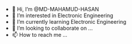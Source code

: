 - 👋 Hi, I’m @MD-MAHAMUD-HASAN
- 👀 I’m interested in Electronic Engineering
- 🌱 I’m currently learning Electronic Engineering
- 💞️ I’m looking to collaborate on ...
- 📫 How to reach me ...

<!---
MD-MAHAMUD-HASAN/MD-MAHAMUD-HASAN is a ✨ special ✨ repository because its `README.md` (this file) appears on your GitHub profile.
You can click the Preview link to take a look at your changes.
--->
